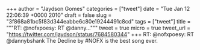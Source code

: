 
+++
author = "Jaydson Gomes"
categories = ["tweet"]
date = "Tue Jan 12 22:06:39 +0000 2010"
draft = false
slug = "3f868a81bc5f83d344eabbe6c80e19244491c8cd"
tags = ["tweet"]
title = """RT: @nofxpoesy: RT @danny..."""
tweet = true
micro = true
tweet_url = "https://twitter.com/jaydson/status/7684580344"
+++
RT: @nofxpoesy: RT @dannybshank The Decline by #NOFX is the best song ever.
